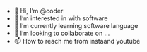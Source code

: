 - 👋 Hi, I’m @coder
- 👀 I’m interested in with software
- 🌱 I’m currently learning software language
- 💞️ I’m looking to collaborate on ...
- 📫 How to reach me from instaand youtube

<!---
43434343434343/43434343434343 is a ✨ special ✨ repository because its `README.md` (this file) appears on your GitHub profile.
You can click the Preview link to take a look at your changes.
--->
